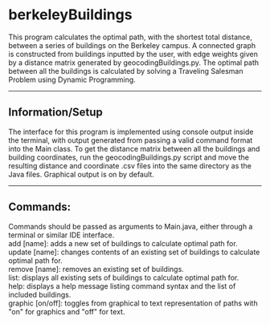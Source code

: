 # berkeleyBuildings
This program calculates the optimal path, with the shortest total distance, between a series of buildings on the Berkeley campus. 
A connected graph is constructed from buildings inputted by the user, with edge weights given by a distance matrix generated by geocodingBuildings.py.
The optimal path between all the buildings is calculated by solving a Traveling Salesman Problem using Dynamic Programming.
___
## Information/Setup
The interface for this program is implemented using console output inside the terminal, with output generated from passing a valid command format into the Main class.
To get the distance matrix between all the buildings and building coordinates, run the geocodingBuildings.py script and move the resulting distance and coordinate .csv files into the same directory as the Java files.
Graphical output is on by default.
___
## Commands:
Commands should be passed as arguments to Main.java, either through a terminal or similar IDE interface.  
add [name]: adds a new set of buildings to calculate optimal path for.  
update [name]: changes contents of an existing set of buildings to calculate optimal path for.  
remove [name]: removes an existing set of buildings.  
list: displays all existing sets of buildings to calculate optimal path for.  
help: displays a help message listing command syntax and the list of included buildings.  
graphic [on/off]: toggles from graphical to text representation of paths with "on" for graphics and "off" for text.
